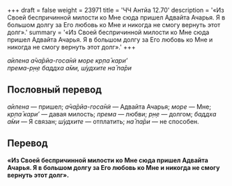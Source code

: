 +++
draft = false
weight = 23971
title = 'ЧЧ Антйа 12.70'
description = '«Из Своей беспричинной милости ко Мне сюда пришел Адвайта Ачарья. Я в большом долгу за Его любовь ко Мне и никогда не смогу вернуть этот долг».'
summary = '«Из Своей беспричинной милости ко Мне сюда пришел Адвайта Ачарья. Я в большом долгу за Его любовь ко Мне и никогда не смогу вернуть этот долг».'
+++

_а̄илена а̄ча̄рйа-госа̄н̃и море кр̣па̄ кари’  
према-р̣н̣е баддха а̄ми, ш́удхите на̄ па̄ри_

## Пословный перевод

_а̄илена_ — пришел; _а̄ча̄рйа_\-_госа̄н̃и_ — Адвайта Ачарья; _море_ — Мне; _кр̣па̄_ _кари’_ — давая милость; _према_ — любви; _р̣н̣е_ — долгом; _баддха_ _а̄ми_ — Я связан; _ш́удхите_ — отплатить; _на̄_ _па̄ри_ — не способен.

## Перевод

**«Из Своей беспричинной милости ко Мне сюда пришел Адвайта Ачарья. Я в большом долгу за Его любовь ко Мне и никогда не смогу вернуть этот долг».**
